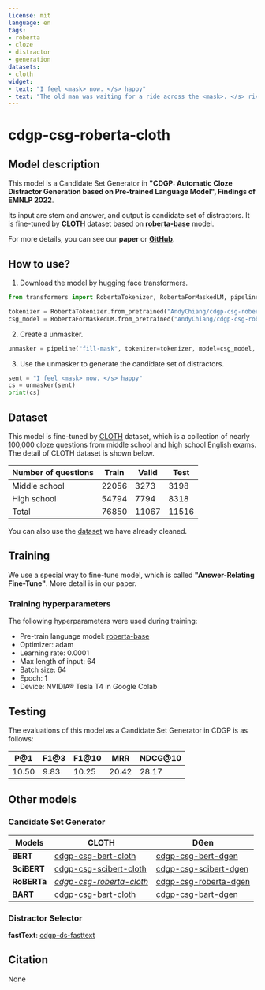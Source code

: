 ```yaml
---
license: mit
language: en
tags:
- roberta
- cloze
- distractor
- generation
datasets:
- cloth
widget:
- text: "I feel <mask> now. </s> happy"
- text: "The old man was waiting for a ride across the <mask>. </s> river"
---
```


# cdgp-csg-roberta-cloth

## Model description

This model is a Candidate Set Generator in **"CDGP: Automatic Cloze Distractor Generation based on Pre-trained Language Model", Findings of EMNLP 2022**.

Its input are stem and answer, and output is candidate set of distractors. It is fine-tuned by [**CLOTH**](https://www.cs.cmu.edu/~glai1/data/cloth/) dataset based on [**roberta-base**](https://huggingface.co/roberta-base) model.

For more details, you can see our **paper** or [**GitHub**](https://github.com/AndyChiangSH/CDGP).

## How to use?

1. Download the model by hugging face transformers.
```python
from transformers import RobertaTokenizer, RobertaForMaskedLM, pipeline

tokenizer = RobertaTokenizer.from_pretrained("AndyChiang/cdgp-csg-roberta-cloth")
csg_model = RobertaForMaskedLM.from_pretrained("AndyChiang/cdgp-csg-roberta-cloth")
```

2. Create a unmasker.
```python
unmasker = pipeline("fill-mask", tokenizer=tokenizer, model=csg_model, top_k=10)
```

3. Use the unmasker to generate the candidate set of distractors.
```python
sent = "I feel <mask> now. </s> happy"
cs = unmasker(sent)
print(cs)
```

## Dataset

This model is fine-tuned by [CLOTH](https://www.cs.cmu.edu/~glai1/data/cloth/) dataset, which is a collection of nearly 100,000 cloze questions from middle school and high school English exams. The detail of CLOTH dataset is shown below.

| Number of questions | Train | Valid | Test  |
| ------------------- | ----- | ----- | ----- |
| Middle school       | 22056 | 3273  | 3198  |
| High school         | 54794 | 7794  | 8318  |
| Total               | 76850 | 11067 | 11516 |

You can also use the [dataset](https://huggingface.co/datasets/AndyChiang/cloth) we have already cleaned.

## Training

We use a special way to fine-tune model, which is called **"Answer-Relating Fine-Tune"**. More detail is in our paper.

### Training hyperparameters

The following hyperparameters were used during training:

- Pre-train language model: [roberta-base](https://huggingface.co/roberta-base)
- Optimizer: adam
- Learning rate: 0.0001
- Max length of input: 64
- Batch size: 64
- Epoch: 1
- Device: NVIDIA® Tesla T4 in Google Colab 

## Testing

The evaluations of this model as a Candidate Set Generator in CDGP is as follows:

| P@1   | F1@3 | F1@10 | MRR   | NDCG@10 |
| ----- | ---- | ----- | ----- | ------- |
| 10.50 | 9.83 | 10.25 | 20.42 | 28.17   |

## Other models

### Candidate Set Generator

| Models      | CLOTH                                                                               | DGen                                                                             |
| ----------- | ----------------------------------------------------------------------------------- | -------------------------------------------------------------------------------- |
| **BERT**    | [cdgp-csg-bert-cloth](https://huggingface.co/AndyChiang/cdgp-csg-bert-cloth)        | [cdgp-csg-bert-dgen](https://huggingface.co/AndyChiang/cdgp-csg-bert-dgen)       |
| **SciBERT** | [cdgp-csg-scibert-cloth](https://huggingface.co/AndyChiang/cdgp-csg-scibert-cloth)  | [cdgp-csg-scibert-dgen](https://huggingface.co/AndyChiang/cdgp-csg-scibert-dgen) |
| **RoBERTa** | [*cdgp-csg-roberta-cloth*](https://huggingface.co/AndyChiang/cdgp-csg-roberta-cloth) | [cdgp-csg-roberta-dgen](https://huggingface.co/AndyChiang/cdgp-csg-roberta-dgen) |
| **BART**    | [cdgp-csg-bart-cloth](https://huggingface.co/AndyChiang/cdgp-csg-bart-cloth)        | [cdgp-csg-bart-dgen](https://huggingface.co/AndyChiang/cdgp-csg-bart-dgen)       |

### Distractor Selector

**fastText**: [cdgp-ds-fasttext](https://huggingface.co/AndyChiang/cdgp-ds-fasttext)


## Citation

None